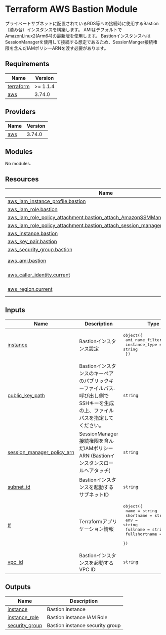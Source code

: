 <!-- BEGIN_TF_DOCS -->
# Terraform AWS Bastion Module

プライベートサブネットに配置されているRDS等への接続時に使用するBastion（踏み台）インスタンスを構築します。
AMIはデフォルトでAmazonLinux2(Arm64)の最新版を使用します。
BastionインスタンスへはSessionManagerを使用して接続する想定であるため、SessionManger接続権限を含んだIAMポリシーARNを渡す必要があります。

## Requirements

| Name | Version |
|------|---------|
| <a name="requirement_terraform"></a> [terraform](#requirement\_terraform) | >= 1.1.4 |
| <a name="requirement_aws"></a> [aws](#requirement\_aws) | 3.74.0 |

## Providers

| Name | Version |
|------|---------|
| <a name="provider_aws"></a> [aws](#provider\_aws) | 3.74.0 |

## Modules

No modules.

## Resources

| Name | Type |
|------|------|
| [aws_iam_instance_profile.bastion](https://registry.terraform.io/providers/hashicorp/aws/3.74.0/docs/resources/iam_instance_profile) | resource |
| [aws_iam_role.bastion](https://registry.terraform.io/providers/hashicorp/aws/3.74.0/docs/resources/iam_role) | resource |
| [aws_iam_role_policy_attachment.bastion_attach_AmazonSSMManagedInstanceCore](https://registry.terraform.io/providers/hashicorp/aws/3.74.0/docs/resources/iam_role_policy_attachment) | resource |
| [aws_iam_role_policy_attachment.bastion_attach_session_manager_policy](https://registry.terraform.io/providers/hashicorp/aws/3.74.0/docs/resources/iam_role_policy_attachment) | resource |
| [aws_instance.bastion](https://registry.terraform.io/providers/hashicorp/aws/3.74.0/docs/resources/instance) | resource |
| [aws_key_pair.bastion](https://registry.terraform.io/providers/hashicorp/aws/3.74.0/docs/resources/key_pair) | resource |
| [aws_security_group.bastion](https://registry.terraform.io/providers/hashicorp/aws/3.74.0/docs/resources/security_group) | resource |
| [aws_ami.bastion](https://registry.terraform.io/providers/hashicorp/aws/3.74.0/docs/data-sources/ami) | data source |
| [aws_caller_identity.current](https://registry.terraform.io/providers/hashicorp/aws/3.74.0/docs/data-sources/caller_identity) | data source |
| [aws_region.current](https://registry.terraform.io/providers/hashicorp/aws/3.74.0/docs/data-sources/region) | data source |

## Inputs

| Name | Description | Type | Default | Required |
|------|-------------|------|---------|:--------:|
| <a name="input_instance"></a> [instance](#input\_instance) | Bastionインスタンス設定 | <pre>object({<br>    ami_name_filter = string<br>    instance_type   = string<br>  })</pre> | <pre>{<br>  "ami_name_filter": "amzn2-ami-hvm-*-arm64-gp2",<br>  "instance_type": "t4g.nano"<br>}</pre> | no |
| <a name="input_public_key_path"></a> [public\_key\_path](#input\_public\_key\_path) | Bastionインスタンスのキーペアのパブリックキーファイルパス. 呼び出し側でSSHキーを生成の上、ファイルパスを指定してください。 | `string` | `"./key_pairs/bastion.pub"` | no |
| <a name="input_session_manager_policy_arn"></a> [session\_manager\_policy\_arn](#input\_session\_manager\_policy\_arn) | SessionManager接続権限を含んだIAMポリシーARN (Bastionインスタンスロールへアタッチ) | `string` | n/a | yes |
| <a name="input_subnet_id"></a> [subnet\_id](#input\_subnet\_id) | Bastionインスタンスを起動するサブネットID | `string` | n/a | yes |
| <a name="input_tf"></a> [tf](#input\_tf) | Terraformアプリケーション情報 | <pre>object({<br>    name          = string<br>    shortname     = string<br>    env           = string<br>    fullname      = string<br>    fullshortname = string<br>  })</pre> | n/a | yes |
| <a name="input_vpc_id"></a> [vpc\_id](#input\_vpc\_id) | Bastionインスタンスを起動するVPC ID | `string` | n/a | yes |

## Outputs

| Name | Description |
|------|-------------|
| <a name="output_instance"></a> [instance](#output\_instance) | Bastion instance |
| <a name="output_instance_role"></a> [instance\_role](#output\_instance\_role) | Bastion instance IAM Role |
| <a name="output_security_group"></a> [security\_group](#output\_security\_group) | Bastion instance security group |
<!-- END_TF_DOCS -->    